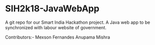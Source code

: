 # SIH2k18-JavaWebApp
A git repo for our Smart India Hackathon project. A Java web app to be synchronized with labour website of government. 



Contributors:-
  Mexson Fernandes
Anupama Mishra
